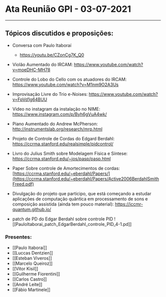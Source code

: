 # Ata Reunião GPI - 03-07-2021
---

## Tópicos discutidos e proposições:

- Conversa com Paulo Itaboraí
	- https://youtu.be/CZonCg7K_Q0

- Violão Aumentado do IRCAM: https://www.youtube.com/watch?v=moeDHC-MH78

- Controle do Lobo do Cello com os atuadores do IRCAM: https://www.youtube.com/watch?v=M1nm9O2A3Us

- Improvisação Livre do Trio e-Noises: https://www.youtube.com/watch?v=FpVd1g64BUU

- Video no instagram da instalação no NIME: https://www.instagram.com/p/Byh6gVuA4wk/

- Piano Aumentado do Andrew McPherson: http://instrumentslab.org/research/mrp.html

- Projeto de Controle de Cordas do Edgard Berdahl: https://ccrma.stanford.edu/realsimple/pidcontrol/

- Livro do Julius Smith sobre Modelagem Física e Síntese: https://ccrma.stanford.edu/~jos/pasp/pasp.html

- Paper Sobre controle de Amortecimentos de cordas: [https://ccrma.stanford.edu/~eberdahl/Papers/](https://ccrma.stanford.edu/~eberdahl/Papers/Active2006BerdahlSmithFreed.pdf)

- Divulgação do projeto que participo, que está começando a estudar aplicações de computação quântica em processamento de sons e composição assistida (ainda tem pouco material): https://iccmr-quantum.github.io/

- patch de PD do Edgar Berdahl sobre controle PID 
	![[PauloItaborai_patch_EdgarBerdahl_controle_PID_4-1.pd]]

### Presentes:
- [[Paulo Itaboraí]]
- [[Luccas Dentzien]]
- [[Esteban Viveros]]
- [[Marcelo Queiroz]]
- [[Vitor Kisil]]
- [[Guilherme Fiorentini]]
- [[Carlos Castro]]
- [[André Leite]]
- [[Fábio Martinele]]